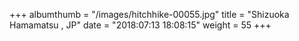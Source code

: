 +++
albumthumb = "/images/hitchhike-00055.jpg"
title = "Shizuoka Hamamatsu , JP"
date = "2018:07:13 18:08:15"
weight = 55
+++
